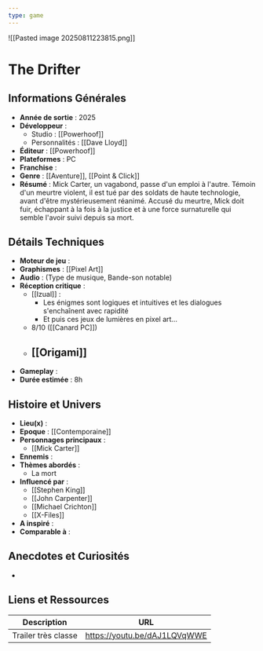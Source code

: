 ```yaml
---
type: game
---
```

![[Pasted image 20250811223815.png]]
# The Drifter

## Informations Générales

- **Année de sortie** : 2025
- **Développeur** : 
	- Studio : [[Powerhoof]]
	- Personnalités : [[Dave Lloyd]]
- **Éditeur** : [[Powerhoof]]
- **Plateformes** : PC
- **Franchise** : 
- **Genre** : [[Aventure]], [[Point & Click]]
- **Résumé** : Mick Carter, un vagabond, passe d'un emploi à l'autre. Témoin d'un meurtre violent, il est tué par des soldats de haute technologie, avant d'être mystérieusement réanimé. Accusé du meurtre, Mick doit fuir, échappant à la fois à la justice et à une force surnaturelle qui semble l'avoir suivi depuis sa mort.

## Détails Techniques
- **Moteur de jeu** : 
- **Graphismes** : [[Pixel Art]]
- **Audio** : (Type de musique, Bande-son notable)
- **Réception critique** : 
	- [[Izual]] : 
		- Les énigmes sont logiques et intuitives et les dialogues s'enchaînent avec rapidité
		- Et puis ces jeux de lumières en pixel art...
	- 8/10 ([[Canard PC]])
	- [[Origami]]
		- 
- **Gameplay** : 
- **Durée estimée** : 8h

## Histoire et Univers
- **Lieu(x)** : 
- **Epoque** : [[Contemporaine]]
- **Personnages principaux** : 
	- [[Mick Carter]]
- **Ennemis** :
- **Thèmes abordés** : 
	- La mort
- **Influencé par** :
	- [[Stephen King]]
	- [[John Carpenter]]
	- [[Michael Crichton]]
	- [[X-Files]]
- **A inspiré** : 
- **Comparable à** :
## Anecdotes et Curiosités
- 
## Liens et Ressources

| Description         | URL                          |
| ------------------- | ---------------------------- |
| Trailer très classe | https://youtu.be/dAJ1LQVqWWE |
